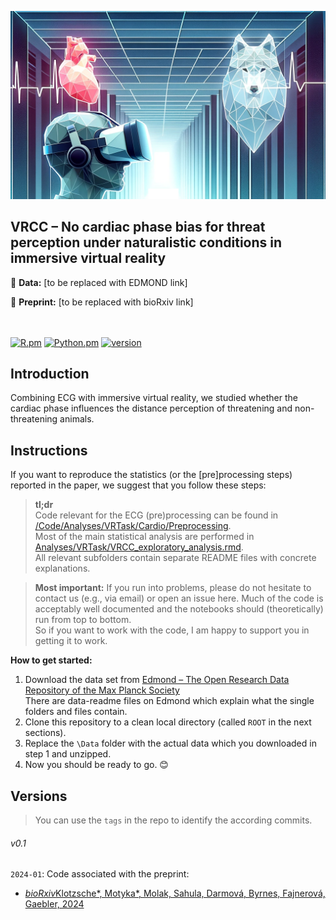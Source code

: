 

![VME](./VRCC_header_v0.2.png)

<h2>VRCC – No cardiac phase bias for threat perception under naturalistic conditions in immersive virtual reality </h2>

💽 **Data:** [to be replaced with EDMOND link]

📑 **Preprint:** [to be replaced with bioRxiv link] 

<br/><br/>
[![R.pm](https://img.shields.io/badge/R->4.1-informational.svg?maxAge=259200)](#)
[![Python.pm](https://img.shields.io/badge/python-3.8-blue.svg?maxAge=259200)](#)
[![version](https://img.shields.io/badge/version-0.1-yellow.svg?maxAge=259200)](#)

<h2>Introduction</h2>

Combining ECG with immersive virtual reality, we studied whether the cardiac phase influences the distance perception of threatening and non-threatening animals. 


<h2>Instructions</h2>

If you want to reproduce the statistics (or the [pre]processing steps) reported in the paper, we suggest that you follow these steps: 

> **tl;dr**  
Code relevant for the ECG (pre)processing can be found in [/Code/Analyses/VRTask/Cardio/Preprocessing](/Code/Analyses/VRTask/Cardio/Preprocessing).  
Most of the main statistical analysis are performed in [Analyses/VRTask/VRCC_exploratory_analysis.rmd](Analyses/VRTask/VRCC_exploratory_analysis.rmd).  
All relevant subfolders contain separate README files with concrete explanations.

> **Most important:** 
If you run into problems, please do not hesitate to contact us (e.g., via email) or open an issue here. Much of the code is acceptably well documented and the notebooks should (theoretically) run from top to bottom.  
So if you want to work with the code, I am happy to support you in getting it to work.
  
**How to get started:**   
1. Download the data set from [Edmond – The Open Research Data Repository of the Max Planck Society](TODO)  
    There are data-readme files on Edmond which explain what the single folders and files contain.
2. Clone this repository to a clean local directory (called `ROOT` in the next sections). 
3. Replace the `\Data` folder with the actual data which you downloaded in step 1 and unzipped. 
4. Now you should be ready to go. 😊



<h2>Versions</h2>  

> You can use the `tags` in the repo to identify the according commits.


###### v0.1
`2024-01`: Code associated with the preprint:
* <a href="">  <i>bioRxiv</i>Klotzsche*, Motyka*, Molak, Sahula, Darmová, Byrnes, Fajnerová, Gaebler, 2024</a>
